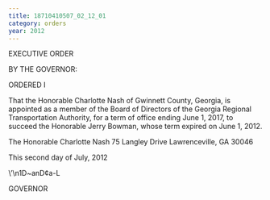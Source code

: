 ```yaml
---
title: 18710410507_02_12_01
category: orders
year: 2012
---
```

 

EXECUTIVE ORDER

BY THE GOVERNOR:

ORDERED I

That the Honorable Charlotte Nash of Gwinnett County, Georgia, is
appointed as a member of the Board of Directors of the Georgia
Regional Transportation Authority, for a term of office ending June
1, 2017, to succeed the Honorable Jerry Bowman, whose term
expired on June 1, 2012.

The Honorable Charlotte Nash
75 Langley Drive
Lawrenceville, GA 30046

This second day of July, 2012

\’\n1D~anD¢a-L

GOVERNOR

